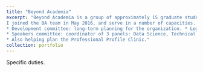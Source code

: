 ```yaml
---
title: "Beyond Academia"
excerpt: "Beyond Academia is a group of approximately 15 graduate student and postdoctoral researchers at UC Berkeley whose mission is to provide opportunities for our peers to explore careers outside of the tenure track. Our flagship event is a two-day conference featuring dozens of professionals with PhDs who have successfully transitioned to careers outside the tenure track. 
I joined the BA team in May 2016, and serve in a number of capacities. 
* Development committee: long-term planning for the organization. * Logistics committee: venue, catering, day-of logistics for the conference.
* Speakers committee: coordinator of 3 panels: Data Science, Technical & Specialized Consulting, and Transitioning into Tech; and 1 seminar: Acquiring Quantitative & Technical Skills at Berkeley
* Also helping plan the Professional Profile Clinic."
collection: portfolio
---
```


Specific duties.